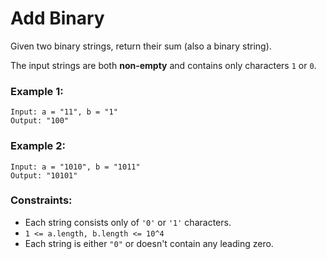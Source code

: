 # Add Binary

Given two binary strings, return their sum (also a binary string).

The input strings are both **non-empty** and contains only characters `1` or `0`.

### Example 1:
```shell
Input: a = "11", b = "1"
Output: "100"
```

### Example 2:
```shell
Input: a = "1010", b = "1011"
Output: "10101"
```

### Constraints:

- Each string consists only of `'0'` or `'1'` characters.
- `1 <= a.length, b.length <= 10^4`
- Each string is either `"0"` or doesn't contain any leading zero.
